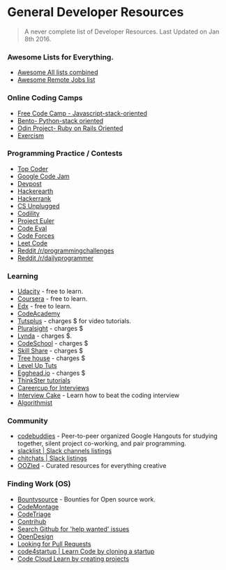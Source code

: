 # General Developer Resources

> A never complete list of Developer Resources. Last Updated on Jan 8th 2016.

### Awesome Lists for Everything.
- [Awesome All lists combined](https://github.com/sindresorhus/awesome)
- [Awesome Remote Jobs list](https://github.com/lukasz-madon/awesome-remote-job)

### Online Coding Camps
- [Free Code Camp - Javascript-stack-oriented](http://freecodecamp.com/)
- [Bento- Python-stack oriented](https://www.bento.io/)
- [Odin Project- Ruby on Rails Oriented](http://www.theodinproject.com/)
- [Exercism](http://exercism.io/)

### Programming Practice / Contests
- [Top Coder](http://www.topcoder.com/)
- [Google Code Jam](https://code.google.com/codejam/)
- [Devpost](http://devpost.com/)
- [Hackerearth](https://www.hackerearth.com/challenges/)
- [Hackerrank](http://hackerrank.com/)
- [CS Unplugged](http://csunplugged.org/activities/)
- [Codility](https://codility.com/programmers/)
- [Project Euler](https://projecteuler.net/)
- [Code Eval](https://www.codeeval.com/)
- [Code Forces](http://codeforces.com/)
- [Leet Code](https://leetcode.com/)
- [Reddit /r/programmingchallenges](https://www.reddit.com/r/programmingchallenges)
- [Reddit /r/dailyprogrammer](https://www.reddit.com/r/dailyprogrammer)

### Learning
- [Udacity](https://www.udacity.com/) - free to learn.
- [Coursera](https://www.coursera.org/) - free to learn.
- [Edx](https://www.edx.org/) - free to learn.
- [CodeAcademy](https://www.codecademy.com/learn)
- [Tutsplus](http://tutsplus.com/) - charges $ for video tutorials.
- [Pluralsight](http://www.pluralsight.com/) - charges  $
- [Lynda](http://www.lynda.com/) -  charges $.
- [CodeSchool](https://www.codeschool.com/) - charges $
- [Skill Share](https://www.skillshare.com/?via=header) - charges $
- [Tree house](https://teamtreehouse.com/) - charges $
- [Level Up Tuts](http://leveluptuts.com/tutorials)
- [Egghead.io](https://egghead.io/) - charges $
- [ThinkSter tutorials](https://thinkster.io/)
- [Careercup for Interviews](http://www.careercup.com/)
- [Interview Cake](https://www.interviewcake.com/) - Learn how to beat the coding interview
- [Algorithmist](http://www.algorithmist.com/index.php/Main_Page)

### Community
- [codebuddies](http://hangouts.codebuddies.org/) - Peer-to-peer organized Google Hangouts for studying together, silent project co-working, and pair programming.
- [slacklist | Slack channels listings](http://www.slacklist.info/)
- [chitchats | Slack listings](http://www.chitchats.co/)
- [OOZled](http://oozled.com/) - Curated resources for everything creative


### Finding Work (OS)
- [Bountysource](https://www.bountysource.com/) - Bounties for Open source work.
- [CodeMontage](https://www.codemontage.com/)
- [CodeTriage](http://www.codetriage.com/)
- [Contrihub](http://contribhub.com/)
- [Search Github for 'help wanted' issues](https://github.com/search?o=desc&q=state%3Aopen+label%3A%22help+wanted%22&s=created&type=Issues&utf8=%E2%9C%93)
- [OpenDesign](http://opendesign.io/)
- [Looking for Pull Requests](http://www.lookingforpullrequests.com/)
- [code4startup | Learn Code by cloning a startup](https://code4startup.com/)
- [Code Cloud Learn by creating projects](https://www.codecloud.me/dojo/)

